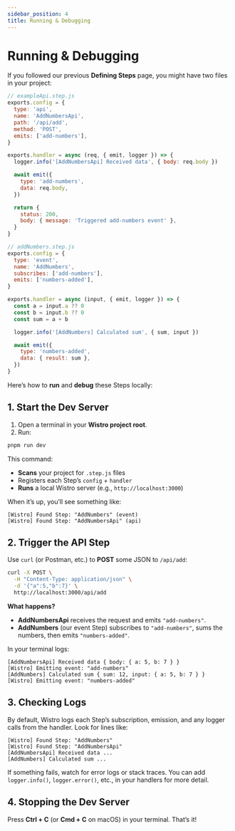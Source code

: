 ```yaml
---
sidebar_position: 4
title: Running & Debugging
---
```


# Running & Debugging

If you followed our previous **Defining Steps** page, you might have two files in your project:

```js
// exampleApi.step.js
exports.config = {
  type: 'api',
  name: 'AddNumbersApi',
  path: '/api/add',
  method: 'POST',
  emits: ['add-numbers'],
}

exports.handler = async (req, { emit, logger }) => {
  logger.info('[AddNumbersApi] Received data', { body: req.body })

  await emit({
    type: 'add-numbers',
    data: req.body,
  })

  return {
    status: 200,
    body: { message: 'Triggered add-numbers event' },
  }
}
```

```js
// addNumbers.step.js
exports.config = {
  type: 'event',
  name: 'AddNumbers',
  subscribes: ['add-numbers'],
  emits: ['numbers-added'],
}

exports.handler = async (input, { emit, logger }) => {
  const a = input.a ?? 0
  const b = input.b ?? 0
  const sum = a + b

  logger.info('[AddNumbers] Calculated sum', { sum, input })

  await emit({
    type: 'numbers-added',
    data: { result: sum },
  })
}
```

Here’s how to **run** and **debug** these Steps locally:

## 1. Start the Dev Server

1. Open a terminal in your **Wistro project root**.
2. Run:

```sh
pnpm run dev
```

This command:

- **Scans** your project for `.step.js` files
- Registers each Step’s `config` + `handler`
- **Runs** a local Wistro server (e.g., `http://localhost:3000`)

When it’s up, you’ll see something like:

```
[Wistro] Found Step: "AddNumbers" (event)
[Wistro] Found Step: "AddNumbersApi" (api)
```

## 2. Trigger the API Step

Use `curl` (or Postman, etc.) to **POST** some JSON to `/api/add`:

```sh
curl -X POST \
  -H "Content-Type: application/json" \
  -d '{"a":5,"b":7}' \
  http://localhost:3000/api/add
```

**What happens?**

- **AddNumbersApi** receives the request and emits `"add-numbers"`.
- **AddNumbers** (our event Step) subscribes to `"add-numbers"`, sums the numbers, then emits `"numbers-added"`.

In your terminal logs:

```
[AddNumbersApi] Received data { body: { a: 5, b: 7 } }
[Wistro] Emitting event: "add-numbers"
[AddNumbers] Calculated sum { sum: 12, input: { a: 5, b: 7 } }
[Wistro] Emitting event: "numbers-added"
```

## 3. Checking Logs

By default, Wistro logs each Step’s subscription, emission, and any logger calls from the handler. Look for lines like:

```
[Wistro] Found Step: "AddNumbers"
[Wistro] Found Step: "AddNumbersApi"
[AddNumbersApi] Received data ...
[AddNumbers] Calculated sum ...
```

If something fails, watch for error logs or stack traces. You can add `logger.info()`, `logger.error()`, etc., in your handlers for more detail.

## 4. Stopping the Dev Server

Press **Ctrl + C** (or **Cmd + C** on macOS) in your terminal. That’s it!
